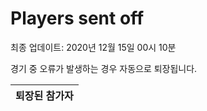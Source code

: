 # Players sent off
최종 업데이트: 2020년 12월 15일 00시 10분


경기 중 오류가 발생하는 경우 자동으로 퇴장됩니다.


| 퇴장된 참가자 |
|:---:|